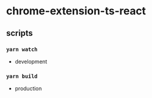 # chrome-extension-ts-react

## scripts

### `yarn watch`

- development

### `yarn build`

- production
